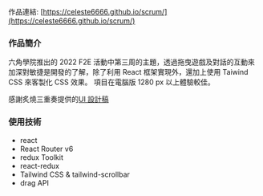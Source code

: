 作品連結: [https://celeste6666.github.io/scrum/](https://celeste6666.github.io/scrum/)

### 作品簡介

六角學院推出的 2022 F2E 活動中第三周的主題，透過拖曳遊戲及對話的互動來加深對敏捷是開發的了解，除了利用 React 框架實現外，還加上使用 Taiwind CSS 來客製化 CSS 效果。
項目在電腦版 1280 px 以上體驗較佳。

感謝炙燒三重奏提供的[UI 設計稿](https://2022.thef2e.com/users/12061549261446883382)

### 使用技術

- react
- React Router v6
- redux Toolkit
- react-redux
- Tailwind CSS & tailwind-scrollbar
- drag API
